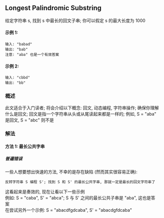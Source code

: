 ## Longest Palindromic Substring
给定字符串 s, 找到 s 中最长的回文子串; 你可以假定 s 的最大长度为 1000

#### 示例 1:
```
输入: "babad"
输出: "bab"
注意: "aba" 也是一个有效答案
```

#### 示例 2:
```
输入: "cbbd"
输出: "bb"
```

### 概述
此文适合于入门读者; 将会介绍以下概念: 回文, 动态编程, 字符串操作; 确保你理解什么是回文; 回文是指一个字符串从头或从尾读起来都是一样的; 例如, S = "aba" 是回文, S = "abc" 则不是

### 解法

#### 方法 1: 最长公共字串
##### 普遍错误
一些人想要想出快速的方法, 不幸的是存在缺陷 (然而其实很容易正确):
```
反转字符串 S 编程 S'; 找到 S 和 S' 的最长公共字串, 那就一定是最长的回文字符串了
```
这看起来是奏效的, 现在让看以下一些示例  
例如: S = "caba", S' = "abca"; S 与 S' 之间的最长公共子串是 "aba", 这也是答案  
在尝试另外一个示例: S = "abacdfgdcaba", S' = "abacdgfdcaba"
